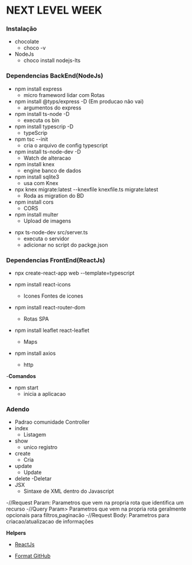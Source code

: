 # NEXT LEVEL WEEK

### Instalação

- chocolate
  - choco -v
- NodeJs
  - choco install nodejs-lts

### Dependencias BackEnd(NodeJs)

- npm install express
  - micro frameword lidar com Rotas
- npm install @typs/express -D (Em producao não vai)
  - argumentos do express
- npm install ts-node -D
  - executa os bin
- npm install typescrip -D
  - typeScrip
- npm tsc --init
  - cria o arquivo de config typescript
- npm install ts-node-dev -D
  - Watch de alteracao
- npm install knex
  - engine banco de dados
- npm install sqlite3
  - usa com Knex
- npx knex migrate:latest --knexfile knexfile.ts migrate:latest
  - Roda as migration do BD
- npm install cors
  - CORS
- npm install multer
  - Upload de imagens

* npx ts-node-dev src/server.ts
  - executa o servidor
  - adicionar no script do packge.json

### Dependencias FrontEnd(ReactJs)

- npx create-react-app web --template=typescript

- npm install react-icons
  - Icones Fontes de icones
- npm install react-router-dom
  - Rotas SPA
- npm install leaflet react-leaflet
  - Maps
- npm install axios
  - http

-**Comandos**

- npm start
  - inicia a aplicacao

### Adendo

- Padrao comunidade Controller
- index
  - Listagem
- show
  - unico registro
- create
  - Cria
- update
  - Update
- delete
  -Deletar
- JSX
  - Sintaxe de XML dentro do Javascript

-//Request Param: Parametros que vem na propria rota que identifica um recurso
-//Query Param> Parametros que vem na propria rota geralmente opcionais para filtros,paginacão
-//Request Body: Parametros para criacao/atualizacao de informações

**Helpers**

- [ReactJs](https://pt-br.reactjs.org/)

- [Format GitHub](https://help.github.com/en/articles/basic-writing-and-formatting-syntax)
